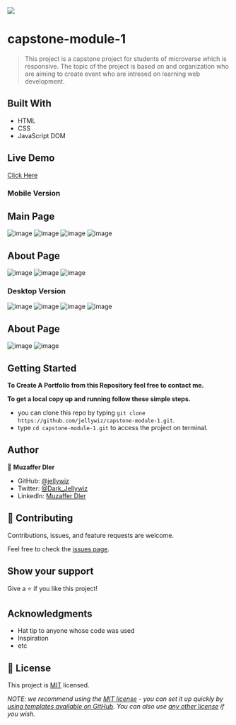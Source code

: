 ![](https://img.shields.io/badge/Microverse-blueviolet)

# capstone-module-1

> This project is a capstone project for students of microverse which is responsive. The topic of the project is based on and organization who are aiming to create event who are intresed on learning web development.


## Built With

- HTML
- CSS
- JavaScript DOM

## Live Demo
[Click Here](https://jellywiz.github.io/capstone-module-1/)

### Mobile Version
## Main Page
![image](https://user-images.githubusercontent.com/83097009/196764339-2f0d5e8e-a73a-4728-bcd0-d463827dd1e5.png)
![image](https://user-images.githubusercontent.com/83097009/196764402-2d94496d-8aab-4a41-b1cf-ee1d6ef4c40f.png)
![image](https://user-images.githubusercontent.com/83097009/196764470-5a839f75-ef6a-4daf-bc2f-c27445dc8b45.png)
![image](https://user-images.githubusercontent.com/83097009/196764514-d3994bbb-7509-4b32-becb-acdd6ccbe965.png)

## About Page
![image](https://user-images.githubusercontent.com/83097009/196765053-db675384-fa1b-4c36-9f31-44b5193fcfe3.png)
![image](https://user-images.githubusercontent.com/83097009/196765108-980ee2d5-59f4-404b-8008-f41abfefe9da.png)
![image](https://user-images.githubusercontent.com/83097009/196765167-244426fc-8a58-4c7c-a643-8a371c81f5b2.png)

### Desktop Version
![image](https://user-images.githubusercontent.com/83097009/196765723-1a496abb-5137-4872-a054-1fdaa15b58a2.png)
![image](https://user-images.githubusercontent.com/83097009/196765791-8ceecbf4-9bd3-4262-986d-ec06fca9aa90.png)
![image](https://user-images.githubusercontent.com/83097009/196765874-509ff636-e906-4408-bca0-0a482c220de9.png)
![image](https://user-images.githubusercontent.com/83097009/196765922-51ad39d7-1a0b-45cd-87ac-2a93d28521f4.png)

## About Page
![image](https://user-images.githubusercontent.com/83097009/196765365-7bdc0c51-04dd-40d7-92e2-19d846b344e4.png)
![image](https://user-images.githubusercontent.com/83097009/196765443-b1ff2b73-0135-4abe-b33a-610b6b545f94.png)

## Getting Started

**To Create A Portfolio from this Repository feel free to contact me.**

**To get a local copy up and running follow these simple steps.**
- you can clone this repo by typing `git clone https://github.com/jellywiz/capstone-module-1.git`.
- type `cd capstone-module-1.git` to access the project on terminal.


## Author

👤 **Muzaffer Dler**

- GitHub: [@jellywiz](https://github.com/jellywiz)
- Twitter: [@Dark_Jellywiz](https://twitter.com/Dark_JellyWiz)
- LinkedIn: [Muzaffer Dler](https://www.linkedin.com/in/muzaffer-dler-473484205/) 


## 🤝 Contributing

Contributions, issues, and feature requests are welcome.

Feel free to check the [issues page](../../issues/).

## Show your support

Give a ⭐️ if you like this project!

## Acknowledgments

- Hat tip to anyone whose code was used
- Inspiration
- etc

## 📝 License

This project is [MIT](./LICENSE) licensed.

_NOTE: we recommend using the [MIT license](https://choosealicense.com/licenses/mit/) - you can set it up quickly by [using templates available on GitHub](https://docs.github.com/en/communities/setting-up-your-project-for-healthy-contributions/adding-a-license-to-a-repository). You can also use [any other license](https://choosealicense.com/licenses/) if you wish._
